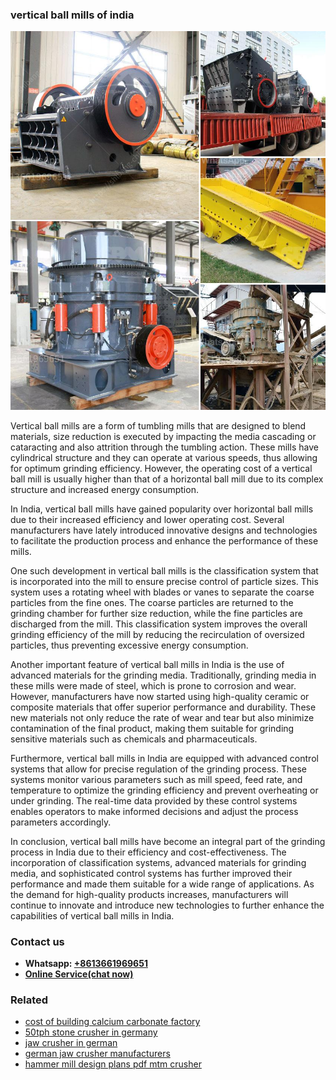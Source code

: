 <h3>vertical ball mills of india</h3><img src='1704951354.jpg' alt=''><p>Vertical ball mills are a form of tumbling mills that are designed to blend materials, size reduction is executed by impacting the media cascading or cataracting and also attrition through the tumbling action. These mills have cylindrical structure and they can operate at various speeds, thus allowing for optimum grinding efficiency. However, the operating cost of a vertical ball mill is usually higher than that of a horizontal ball mill due to its complex structure and increased energy consumption.</p><p>In India, vertical ball mills have gained popularity over horizontal ball mills due to their increased efficiency and lower operating cost. Several manufacturers have lately introduced innovative designs and technologies to facilitate the production process and enhance the performance of these mills.</p><p>One such development in vertical ball mills is the classification system that is incorporated into the mill to ensure precise control of particle sizes. This system uses a rotating wheel with blades or vanes to separate the coarse particles from the fine ones. The coarse particles are returned to the grinding chamber for further size reduction, while the fine particles are discharged from the mill. This classification system improves the overall grinding efficiency of the mill by reducing the recirculation of oversized particles, thus preventing excessive energy consumption.</p><p>Another important feature of vertical ball mills in India is the use of advanced materials for the grinding media. Traditionally, grinding media in these mills were made of steel, which is prone to corrosion and wear. However, manufacturers have now started using high-quality ceramic or composite materials that offer superior performance and durability. These new materials not only reduce the rate of wear and tear but also minimize contamination of the final product, making them suitable for grinding sensitive materials such as chemicals and pharmaceuticals.</p><p>Furthermore, vertical ball mills in India are equipped with advanced control systems that allow for precise regulation of the grinding process. These systems monitor various parameters such as mill speed, feed rate, and temperature to optimize the grinding efficiency and prevent overheating or under grinding. The real-time data provided by these control systems enables operators to make informed decisions and adjust the process parameters accordingly.</p><p>In conclusion, vertical ball mills have become an integral part of the grinding process in India due to their efficiency and cost-effectiveness. The incorporation of classification systems, advanced materials for grinding media, and sophisticated control systems has further improved their performance and made them suitable for a wide range of applications. As the demand for high-quality products increases, manufacturers will continue to innovate and introduce new technologies to further enhance the capabilities of vertical ball mills in India.</p><h3>Contact us</h3><ul><li><strong>Whatsapp:&nbsp;<a href="https://wa.me/8613661969651">+8613661969651</a></strong></li><li><a href="https://swt.shibang-china.com/?git&amp;zhl&amp;vertical ball mills of india"><strong>Online Service(chat now)</strong></a></li></ul><h3>Related</h3><ul><li><a href='cost of building calcium carbonate factory.md'>cost of building calcium carbonate factory</a></li><li><a href='50tph stone crusher in germany.md'>50tph stone crusher in germany</a></li><li><a href='jaw crusher in german.md'>jaw crusher in german</a></li><li><a href='german jaw crusher manufacturers.md'>german jaw crusher manufacturers</a></li><li><a href='hammer mill design plans pdf mtm crusher.md'>hammer mill design plans pdf mtm crusher</a></li></ul>